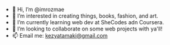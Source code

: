 - 👋 Hi, I’m @imrozmae
- 👀 I’m interested in creating things, books, fashion, and art.
- 🌱 I’m currently learning web dev at SheCodes adn Coursera.
- 💞️ I’m looking to collaborate on some web projects with ya'll!
- 📫 Email me: kezyatamaki@gmail.com

<!---
imrozmae/imrozmae is a ✨ special ✨ repository because its `README.md` (this file) appears on your GitHub profile.
You can click the Preview link to take a look at your changes.
--->
